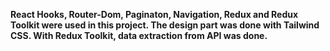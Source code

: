 <b>React Hooks, Router-Dom, Paginaton, Navigation, Redux and Redux Toolkit were used in this project. The design part was done with Tailwind CSS. With Redux Toolkit, data extraction from API was done.</b>






 
 

